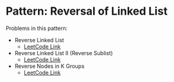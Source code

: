# Pattern: Reversal of Linked List

Problems in this pattern:

- Reverse Linked List
  - [LeetCode Link](https://leetcode.com/problems/reverse-linked-list/) 
- Reverse Linked List II (Reverse Sublist)
  - [LeetCode Link](https://leetcode.com/problems/reverse-linked-list-ii/) 
- Reverse Nodes in K Groups
  - [LeetCode Link](https://leetcode.com/problems/reverse-nodes-in-k-group/) 
